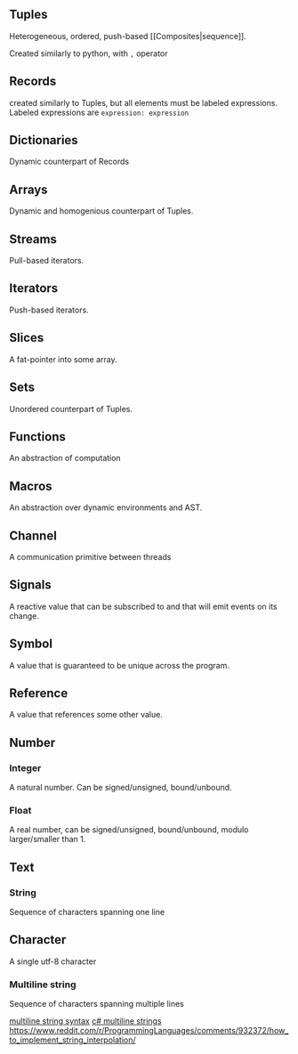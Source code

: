 ## Tuples

Heterogeneous, ordered, push-based [[Composites|sequence]].

Created similarly to python, with `,` operator

## Records

created similarly to Tuples, but all elements must be labeled expressions. 
Labeled expressions are
`expression: expression`

## Dictionaries

Dynamic counterpart of Records

## Arrays

Dynamic and homogenious counterpart of Tuples.

## Streams

Pull-based iterators. 

## Iterators

Push-based iterators.

## Slices

A fat-pointer into some array.

## Sets

Unordered counterpart of Tuples.

## Functions

An abstraction of computation

## Macros

An abstraction over dynamic environments and AST.

## Channel

A communication primitive between threads

## Signals

A reactive value that can be subscribed to and that will emit events on its change.

## Symbol

A value that is guaranteed to be unique across the program.

## Reference

A value that references some other value.

## Number
### Integer

A natural number. Can be signed/unsigned, bound/unbound.

### Float

A real number, can be signed/unsigned, bound/unbound, modulo larger/smaller than 1.

## Text
### String

Sequence of characters spanning one line

## Character

A single utf-8 character

### Multiline string

Sequence of characters spanning multiple lines

[multiline string syntax](https://www.reddit.com/r/ProgrammingLanguages/comments/w8zjc2/an_idea_for_multiline_strings/)
[c# multiline strings](https://learn.microsoft.com/en-us/dotnet/csharp/programming-guide/strings/#raw-string-literals)
https://www.reddit.com/r/ProgrammingLanguages/comments/932372/how_to_implement_string_interpolation/